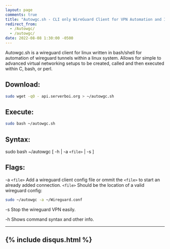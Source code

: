 ```yaml
---
layout: page
comments: true
title: "Autowgc.sh - CLI only WireGuard Client for VPN Automation and Integration"
redirect_from:
  - /Autowgc/
  - /autowgc/
date: 2022-08-08 1:30:00 -0500
---
```

Autowgc.sh is a wireguard client for linux written in bash/shell for automation of wireguard tunnels within a linux system. Allows for simple to advanced virtual networking setups to be created, called and then executed within C, bash, or perl.
## Download:
```bash
sudo wget -qO - api.serverboi.org > ~/autowgc.sh
```
## Execute:
```bash
sudo bash ~/autowgc.sh
```
## Syntax:
 sudo bash ~/autowgc	  [ 	-h  	| -a `<file>` |  -s  	 ]
## Flags:
 
 -a  `<file>`  Add a wireguard client config file or ommit the `<file>` to start an already added connection. `<file>` Should be the location of a valid wireguard config:
 
 ```bash
sudo ~/autowgc -a ~/Wireguard.conf
```
 
 -s           	Stop the wireguard VPN easily.
 
 -h           	Shows command syntax and other info.
 
---
{% include disqus.html %}
---

